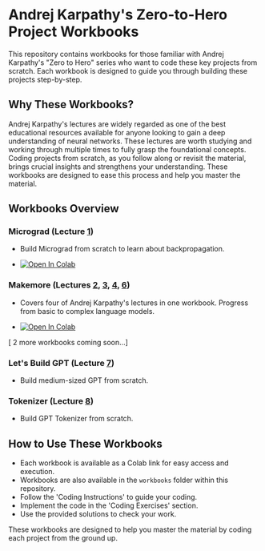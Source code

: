 # Andrej Karpathy's Zero-to-Hero Project Workbooks

This repository contains workbooks for those familiar with Andrej Karpathy's "Zero to Hero" series who want to code these key projects from scratch. Each workbook is designed to guide you through building these projects step-by-step.

## Why These Workbooks?

Andrej Karpathy's lectures are widely regarded as one of the best educational resources available for anyone looking to gain a deep understanding of neural networks. These lectures are worth studying and working through multiple times to fully grasp the foundational concepts. Coding projects from scratch, as you follow along or revisit the material, brings crucial insights and strengthens your understanding. These workbooks are designed to ease this process and help you master the material.

## Workbooks Overview

### Micrograd (Lecture [1](https://www.youtube.com/watch?v=VMj-3S1tku0))

- Build Micrograd from scratch to learn about backpropagation.

- [![Open In Colab](https://colab.research.google.com/assets/colab-badge.svg)](https://colab.research.google.com/drive/107zebuE_-TRgprpLmC01zH2DWkiZv6pq?usp=sharing)

### Makemore (Lectures [2](https://www.youtube.com/watch?v=PaCmpygFfXo), [3](https://www.youtube.com/watch?v=TCH_1BHY58I), [4](https://www.youtube.com/watch?v=P6sfmUTpUmc), [6](https://www.youtube.com/watch?v=t3YJ5hKiMQ0))

- Covers four of Andrej Karpathy's lectures in one workbook. Progress from basic to complex language models.

- [![Open In Colab](https://colab.research.google.com/assets/colab-badge.svg)](https://colab.research.google.com/drive/1XflwBQJGUNRs8bAnZO6j4bJPDCfEyU1j?usp=sharing)

[ 2 more workbooks coming soon...]

### Let's Build GPT (Lecture [7](https://www.youtube.com/watch?v=kCc8FmEb1nY))

- Build medium-sized GPT from scratch.

### Tokenizer (Lecture [8](https://www.youtube.com/watch?v=zduSFxRajkE))

- Build GPT Tokenizer from scratch.

## How to Use These Workbooks

- Each workbook is available as a Colab link for easy access and execution.
- Workbooks are also available in the `workbooks` folder within this repository.
- Follow the 'Coding Instructions' to guide your coding.
- Implement the code in the 'Coding Exercises' section.
- Use the provided solutions to check your work.

These workbooks are designed to help you master the material by coding each project from the ground up.
